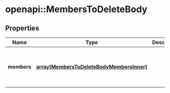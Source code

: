 # openapi::MembersToDeleteBody


## Properties
Name | Type | Description | Notes
------------ | ------------- | ------------- | -------------
**members** | [**array[MembersToDeleteBodyMembersInner]**](MembersToDeleteBody_members_inner.md) |  | [Max. items: 50] [Min. items: 1] 


